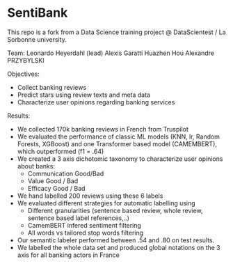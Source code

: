 SentiBank
==============================
This repo is a fork from a Data Science training project @ DataScientest / La Sorbonne university.

Team:
Leonardo Heyerdahl (lead)
Alexis Garatti
Huazhen Hou
Alexandre PRZYBYLSKI

Objectives:
- Collect banking reviews 
- Predict stars using review texts and meta data
- Characterize user opinions regarding banking services

Results:
- We collected 170k banking reviews in French from Truspilot
- We evaluated the performance of classic ML models (KNN, lr, Random Forests, XGBoost) and one Transformer based model (CAMEMBERT), which outperformed (f1 = .64)
- We created a 3 axis dichotomic taxonomy to characterize user opinions about banks:
    - Communication Good/Bad
    - Value Good / Bad
    - Efficacy Good / Bad
- We hand labelled 200 reviews using these 6 labels
- We evaluated different strategies for automatic labelling using
    - Different granularities (sentence based review, whole review, sentence based label references,..)
    - CamemBERT infered sentiment filtering
    - All words vs tailored stop words filtering
- Our semantic labeler performed between .54 and .80 on test results.
- We labelled the whole data set and produced global notations on the 3 axis for all banking actors in France
